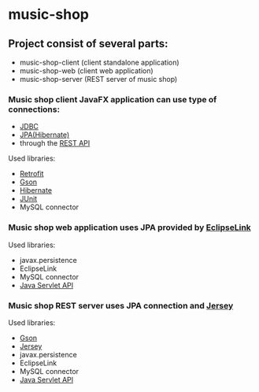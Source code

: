 # music-shop

## Project consist of several parts:
 - music-shop-client (client standalone application)
 - music-shop-web (client web application)
 - music-shop-server (REST server of music shop)

### Music shop client JavaFX application can use type of connections:
 - [JDBC](https://ru.wikipedia.org/wiki/Java_Database_Connectivity)
 - [JPA(Hibernate)](http://hibernate.org/)
 - through the [REST API](https://ru.wikipedia.org/wiki/REST)

Used libraries:
 - [Retrofit](http://square.github.io/retrofit/)
 - [Gson](https://github.com/google/gson)
 - [Hibernate](http://hibernate.org/)
 - [JUnit](https://junit.org/junit4/)
 - MySQL connector

### Music shop web application uses JPA provided by [EclipseLink](https://ru.wikipedia.org/wiki/EclipseLink)
Used libraries:
 - javax.persistence
 - EclipseLink
 - MySQL connector
 - [Java Servlet API](https://mvnrepository.com/artifact/javax.servlet/javax.servlet-api)

### Music shop REST server uses JPA connection and [Jersey](https://jersey.github.io/)
Used libraries:
 - [Gson](https://github.com/google/gson)
 - [Jersey](https://jersey.github.io/)
 - javax.persistence
 - EclipseLink
 - MySQL connector
 - [Java Servlet API](https://mvnrepository.com/artifact/javax.servlet/javax.servlet-api)
